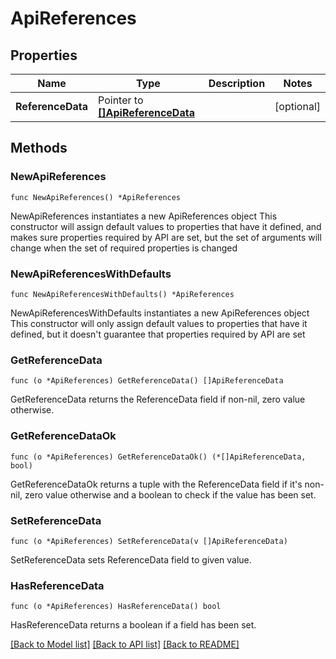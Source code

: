 # ApiReferences

## Properties

Name | Type | Description | Notes
------------ | ------------- | ------------- | -------------
**ReferenceData** | Pointer to [**[]ApiReferenceData**](ApiReferenceData.md) |  | [optional] 

## Methods

### NewApiReferences

`func NewApiReferences() *ApiReferences`

NewApiReferences instantiates a new ApiReferences object
This constructor will assign default values to properties that have it defined,
and makes sure properties required by API are set, but the set of arguments
will change when the set of required properties is changed

### NewApiReferencesWithDefaults

`func NewApiReferencesWithDefaults() *ApiReferences`

NewApiReferencesWithDefaults instantiates a new ApiReferences object
This constructor will only assign default values to properties that have it defined,
but it doesn't guarantee that properties required by API are set

### GetReferenceData

`func (o *ApiReferences) GetReferenceData() []ApiReferenceData`

GetReferenceData returns the ReferenceData field if non-nil, zero value otherwise.

### GetReferenceDataOk

`func (o *ApiReferences) GetReferenceDataOk() (*[]ApiReferenceData, bool)`

GetReferenceDataOk returns a tuple with the ReferenceData field if it's non-nil, zero value otherwise
and a boolean to check if the value has been set.

### SetReferenceData

`func (o *ApiReferences) SetReferenceData(v []ApiReferenceData)`

SetReferenceData sets ReferenceData field to given value.

### HasReferenceData

`func (o *ApiReferences) HasReferenceData() bool`

HasReferenceData returns a boolean if a field has been set.


[[Back to Model list]](../README.md#documentation-for-models) [[Back to API list]](../README.md#documentation-for-api-endpoints) [[Back to README]](../README.md)


